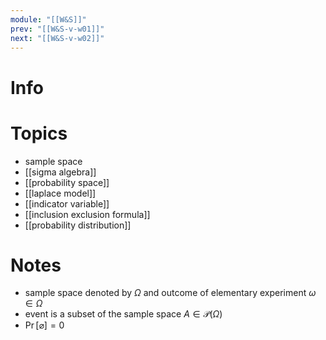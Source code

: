 ```yaml
---
module: "[[W&S]]"
prev: "[[W&S-v-w01]]"
next: "[[W&S-v-w02]]"
---
```


# Info

# Topics
- sample space
- [[sigma algebra]]
- [[probability space]]
- [[laplace model]]
- [[indicator variable]]
- [[inclusion exclusion formula]]
- [[probability distribution]]

# Notes
- sample space denoted by $\Omega$ and outcome of elementary experiment $\omega \in \Omega$
- event is a subset of the sample space $A \in \mathcal{P}(\Omega)$
- $\Pr[\varnothing] = 0$
